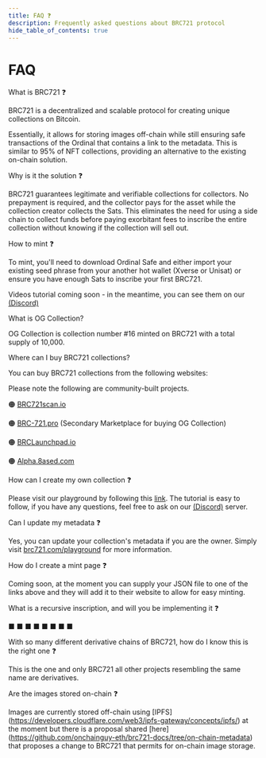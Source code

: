 ```yaml
---
title: FAQ ❓
description: Frequently asked questions about BRC721 protocol 
hide_table_of_contents: true
---
```


# FAQ

What is BRC721 ❓

BRC721 is a decentralized and scalable protocol for creating unique collections on Bitcoin.

Essentially, it allows for storing images off-chain while still ensuring safe transactions of the Ordinal that contains a link to the metadata. This is similar to 95% of NFT collections, providing an alternative to the existing on-chain solution.

Why is it the solution ❓

BRC721 guarantees legitimate and verifiable collections for collectors. No prepayment is required, and the collector pays for the asset while the collection creator collects the Sats. This eliminates the need for using a side chain to collect funds before paying exorbitant fees to inscribe the entire collection without knowing if the collection will sell out.

How to mint ❓

To mint, you'll need to download Ordinal Safe and either import your existing seed phrase from your another hot wallet (Xverse or Unisat) or ensure you have enough Sats to inscribe your first BRC721.

Videos tutorial coming soon - in the meantime, you can see them on our [(Discord)](https://discord.com/invite/brc721) 

What is OG Collection?

OG Collection is collection number #16 minted on BRC721 with a total supply of 10,000. 

Where can I buy BRC721 collections?

You can buy BRC721 collections from the following websites:

Please note the following are community-built projects.

🟠 [BRC721scan.io](https://www.brc721scan.io/)

🟠 [BRC-721.pro](https://brc-721.pro/) (Secondary Marketplace for buying OG Collection)

🟠 [BRCLaunchpad.io](https://brclaunchpad.io/)

🟠 [Alpha.8ased.com](https://alpha.8ased.com/)

How can I create my own collection ❓

Please visit our playground by following this [link](https://tutorial.brc721.com/). The tutorial is easy to follow, if you have any questions, feel free to ask on our [(Discord)](https://discord.com/invite/brc721) server.

Can I update my metadata ❓

Yes, you can update your collection's metadata if you are the owner. Simply visit [brc721.com/playground](https://brc721.com/playground) for more information.

How do I create a mint page ❓

Coming soon, at the moment you can supply your JSON file to one of the links above and they will add it to their website to allow for easy minting.

What is a recursive inscription, and will you be implementing it ❓

■ ■ ■ ■ ■ ■ ■ ■

With so many different derivative chains of BRC721, how do I know this is the right one ❓

This is the one and only BRC721 all other projects resembling the same name are derivatives.

Are the images stored on-chain ❓

Images are currently stored off-chain using [IPFS] (https://developers.cloudflare.com/web3/ipfs-gateway/concepts/ipfs/) at the moment but there is a proposal shared [here] (https://github.com/onchainguy-eth/brc721-docs/tree/on-chain-metadata) that proposes a change to BRC721 that permits for on-chain image storage.
